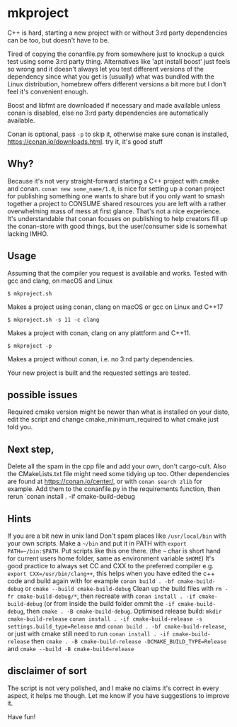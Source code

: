 # mkproject

C++ is hard, starting a new project with or without 3:rd party dependencies can be too, but doesn't have to be.

Tired of copying the conanfile.py from somewhere just to knockup a quick test using some 3:rd party thing. Alternatives like 'apt install boost' just feels so wrong and it doesn't always let you test different versions of the dependency since what you get is (usually) what was bundled with the Linux distribution, homebrew offers different versions a bit more but I don't feel it's convenient enough.

Boost and libfmt are downloaded if necessary and made available unless conan is disabled, else no 3:rd party dependencies are automatically available.

Conan is optional, pass `-p` to skip it, otherwise make sure conan is installed, https://conan.io/downloads.html. try it, it's good stuff

## Why?
Because it's not very straight-forward starting a C++ project with cmake and conan. `conan new some_name/1.0`, is nice for setting up a conan project for publishing something one wants to share but if you only want to smash together a project to CONSUME shared resources you are left with a rather overwhelming mass of mess at first glance. That's not a nice experience.
It's understandable that conan focuses on publishing to help creators fill up the conan-store with good things, but the user/consumer side is somewhat lacking IMHO.

## Usage
Assuming that the compiler you request is available and works. Tested with gcc and clang, on macOS and Linux

```
$ mkproject.sh
```
Makes a project using conan, clang on macOS or gcc on Linux and C++17

```
$ mkproject.sh -s 11 -c clang 
```
Makes a project with conan, clang on any plattform and C++11.

```
$ mkproject -p
```
Makes a project without conan, i.e. no 3:rd party dependencies.

Your new project is built and the requested settings are tested.

## possible issues
Required cmake version might be newer than what is installed on your disto, edit the script and change cmake_minimum_required to what cmake just told you.

## Next step,
Delete all the spam in the cpp file and add your own, don't cargo-cult. Also the CMakeLists.txt file might need some tidying up too.
Other dependencies are found at https://conan.io/center/, or with `conan search zlib` for example. Add them to the conanfile.py in the requirements function, then rerun `conan install . -if cmake-build-debug

## Hints
If you are a bit new in unix land
Don't spam places like `/usr/local/bin` with your own scripts. Make a `~/bin` and put it in PATH with `export PATH=~/bin:$PATH`. Put scripts like this one there. (the `~` char is short hand for current users home folder, same as environment variable `$HOME`)
It's good practice to always set CC and CXX to the preferred compiler e.g. `export CXX=/usr/bin/clang++`, this helps when you have edited the c++ code and build again with for example `conan build . -bf cmake-build-debug` or `cmake --build cmake-build-debug`
Clean up the build files with `rm -fr cmake-build-debug/*`, then recreate with `conan install . -if cmake-build-debug` (or from inside the build folder ommit the `-if cmake-build-debug`, then `cmake . -B cmake-build-debug`.
Optimised release build: `mkdir cmake-build-release` `conan install . -if cmake-build-release -s settings.build_type=Release` and `conan build . -bf cmake-build-release`, or just with cmake still need to run `conan install . -if cmake-build-release` then `cmake . -B cmake-build-release -DCMAKE_BUILD_TYPE=Release` and `cmake --build -B cmake-build=release`

## disclaimer of sort
The script is not very polished, and I make no claims it's correct in every aspect, it helps me though. Let me know if you have suggestions to improve it.

Have fun!
